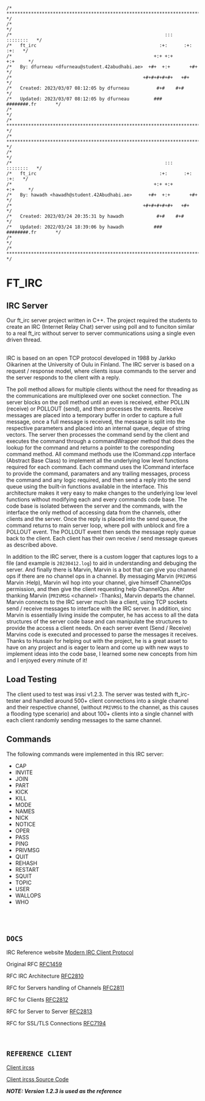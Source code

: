 
```
/* ************************************************************************** */
/*                                                                            */
/*                                                        :::      ::::::::   */
/*   ft_irc                                             :+:      :+:    :+:   */
/*                                                    +:+ +:+         +:+     */
/*   By: dfurneau <dfurneau@student.42abudhabi.ae>  +#+  +:+       +#+        */
/*                                                +#+#+#+#+#+   +#+           */
/*   Created: 2023/03/07 08:12:05 by dfurneau          #+#    #+#             */
/*   Updated: 2023/03/07 08:12:05 by dfurneau         ###   ########.fr       */
/*                                                                            */
/* ************************************************************************** */
/* ************************************************************************** */
/*                                                                            */
/*                                                        :::      ::::::::   */
/*   ft_irc                                             :+:      :+:    :+:   */
/*                                                    +:+ +:+         +:+     */
/*   By: hawadh <hawadh@student.42Abudhabi.ae>      +#+  +:+       +#+        */
/*                                                +#+#+#+#+#+   +#+           */
/*   Created: 2023/03/24 20:35:31 by hawadh            #+#    #+#             */
/*   Updated: 2022/03/24 18:39:06 by hawadh           ###   ########.fr       */
/*                                                                            */
/* ************************************************************************** */

```

# FT_IRC

## IRC Server

Our ft_irc server project written in C++.  The project required the students to create an IRC (Internet Relay Chat) server using poll and to funciton
similar to a real ft_irc without server to server communications using a single even driven thread.

<br>
IRC is based on an open TCP protocol developed in 1988 by Jarkko Oikarinen at the University of Oulu in Finland.  The IRC server is based on a
request / response model, where clients issue commands to the server and the server responds to the client with a reply.

<br>

The poll method allows for multiple clients without the need for threading as the communications are multiplexed over one socket connection.
The server blocks on the poll method until an even is received, either POLLIN (receive) or POLLOUT (send), and then processes
the events.  Receive messages are placed into a temporary buffer in order to capture a full message, once a full message is received, the message is split
into the respective parameters and placed into an internal queue, deque of string vectors.  The server then processes the command send by the client and
executes the command through a commandWrapper method that does the lookup for the command and returns a pointer to the coresponding command method.
All command methods use the ICommand.cpp interface (Abstract Base Class) to implement all the underlying low level functions required for each command.
Each command uses the ICommand interface to provide the command, paramaters and any trailing messages, process the command and any logic required, and
then send a reply into the send queue using the built-in functions available in the interface.  This architecture makes it very easy to make changes to
the underlying low level functions without modifying each and every commands code base.  The code base is isolated between the server and the commands, with the
interface the only method of accessing data from the channels, other clients and the server.  Once the reply is placed into the send queue, the command returns to
main server loop, where poll with unblock and fire a POLLOUT event.  The POLLOUT event then sends the message reply queue back to the client.  Each client has their
own receive / send message queues as described above.
<br>

In addition to the IRC server, there is a custom logger that captures logs to a file (and example is `20230412.log`) to aid in understanding and debuging the server.
And finally there is Marvin, Marvin is a bot that can give you channel ops if there are no channel ops in a channel.
By messaging Marvin (`PRIVMSG` Marvin :Help), Marvin wil hop into your channel, give himself ChannelOps permission, and then give the client requesting help ChannelOps.
After thanking Marvin (`PRIVMSG` \<channel\> :Thanks), Marvin departs the channel.  Marvin connects to the IRC server much like a client, using TCP sockets send / receive
messages to interface with the IRC server.  In addition, sinc Marvin is essentially living inside the computer, he has access to all the data structures of the server
code base and can manipulate the structures to provide the access a client needs.  On each server event (Send / Receive) Marvins code is executed and processed to
parse the messages it receives.  Thanks to Hussain for helping out with the project, he is a great asset to have on any project and is eager to learn and come up with
new ways to implement ideas into the code base, I learned some new concepts from him and I enjoyed every minute of it!
<br>
## Load Testing

The client used to test was irssi v1.2.3.  The server was tested with ft_irc-tester and handled around 500+ client connections into a single channel and their respective
channel, (without `PRIVMSG` to the channel, as this causes a flooding type scenario) and about 100+ clients into a single channel with each client randomly sending messages to the
same channel.
<br>

## Commands

The following commands were implemented in this IRC server:

* CAP
* INVITE
* JOIN
* PART
* KICK
* KILL
* MODE
* NAMES
* NICK
* NOTICE
* OPER
* PASS
* PING
* PRIVMSG
* QUIT
* REHASH
* RESTART
* SQUIT
* TOPIC
* USER
* WALLOPS
* WHO
<br>
<br>

## `DOCS`

IRC Reference website
[Modern IRC Client Protocol](https://modern.ircdocs.horse)

Original RFC
[RFC1459](https://www.rfc-editor.org/rfc/rfc1459)

RFC IRC Architecture
[RFC2810](https://www.rfc-editor.org/rfc/rfc2810)

RFC for Servers handling of Channels
[RFC2811](https://www.rfc-editor.org/rfc/rfc2811)

RFC for Clients
[RFC2812](https://www.rfc-editor.org/rfc/rfc2812)

RFC for Server to Server
[RFC2813](https://www.rfc-editor.org/rfc/rfc2813)

RFC for SSL/TLS Connections
[RFC7194](https://www.rfc-editor.org/rfc/rfc7194)

<br>

## `REFERENCE CLIENT`

[Client ircss](https://irssi.org/)

[Client ircss Source Code](https://github.com/irssi/irssi)

***NOTE: Version 1.2.3 is used as the reference***
